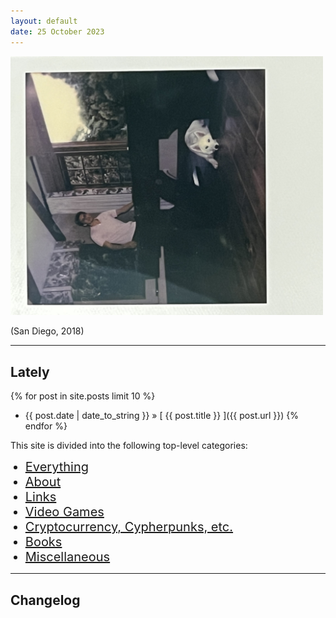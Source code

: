 ```yaml
---
layout: default
date: 25 October 2023
---
```


<style>img{max-width:500px;}</style>

![dm](/img/homepage.jpeg)

(San Diego, 2018)

---

## Lately

{% for post in site.posts limit 10 %}
  * {{ post.date | date_to_string }} &raquo; [ {{ post.title }} ]({{ post.url }})
{% endfor %}

This site is divided into the following top-level categories:

<ul>
  <li style="font-size:20px;"><a href="/about">Everything</a></li>
<li style="font-size:20px;"><a href="/about">About</a></li>
  <li style="font-size:20px;"><a href="/links">Links</a></li>
    <li style="font-size:20px;"><a href="/aoe2">Video Games</a></li>
   <li style="font-size:20px;"><a href="/aoe2">Cryptocurrency, Cypherpunks, etc.</a></li>
  <li style="font-size:20px;"><a href="/aoe2">Books</a></li>
  <li style="font-size:20px;"><a href="/aoe2">Miscellaneous</a></li>
</ul>

---

## Changelog
